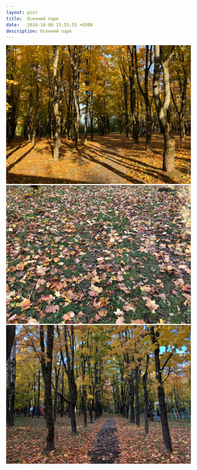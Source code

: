 ```yaml
---
layout: post
title:  Осенний парк
date:   2018-10-06 15:55:55 +0300
description: Осенний парк
---
```


<img src="/assets/images/2018/10/2018-10-06_15-55-55_IMG_0553_web.jpg" class="img-fluid mx-auto d-block" alt="Осенний парк" />

<img src="/assets/images/2018/10/2018-10-06_15-57-57_IMG_0554_web.jpg" class="img-fluid mx-auto d-block" alt="Осенний парк" />

<img src="/assets/images/2018/10/2018-10-06_16-38-38_IMG_0564_web.jpg" class="img-fluid mx-auto d-block" alt="Осенний парк" />